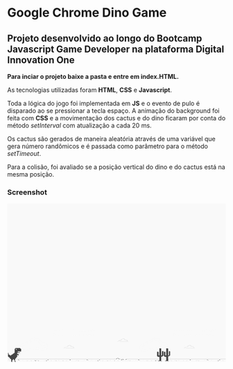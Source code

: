 # Google Chrome Dino Game

## Projeto desenvolvido ao longo do Bootcamp Javascript Game Developer na plataforma Digital Innovation One

**Para inciar o projeto baixe a pasta e entre em index.HTML.**

As tecnologias utilizadas foram **HTML**, **CSS** e **Javascript**.

Toda a lógica do jogo foi implementada em **JS** e o evento de pulo é disparado ao se pressionar a tecla espaço. A animação do background foi feita com **CSS** e a movimentação dos cactus e do dino ficaram por conta do método _setInterval_ com atualização a cada 20 ms.

Os cactus são gerados de maneira aleatória através de uma variável que gera número randômicos e é passada como parâmetro para o método _setTimeout_.  

Para a colisão, foi avaliado se a posição vertical do dino e do cactus está na mesma posição. 

### Screenshot

![Exemplo](imgs/example.png)


